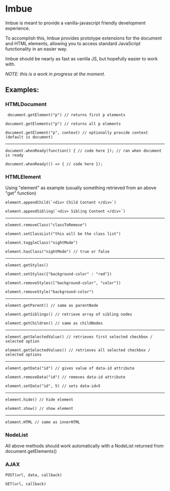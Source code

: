 # Imbue

Imbue is meant to provide a vanilla-javascript friendly development experience.

To accomplish this, Imbue provides prototype extensions for the document and HTML elements, allowing you to access standard JavaScript functionality in an easier way.

Imbue should be nearly as fast as vanilla JS, but hopefully easier to work with.

_NOTE: this is a work in progress at the moment._

## Examples:

### HTMLDocument

``` document.getElement("p") // returns first p elements```

```document.getElements("p") // returns all p elements```

```document.getElement("p", context) // optionally provide context (default is document)```

* * *

```document.whenReady(function() { // code here }); // ran when document is ready```

```document.whenReady(() => { // code here });```

### HTMLElement

Using "element" as example (usually something retrieved from an above "get" function)

```element.appendChild(`<div> Child Content </div>`)```

```element.appendSibling(`<div> Sibling Content </div>`)```
* * *

```element.removeClass("classToRemove")```

```element.setClassList("this will be the class list")```

```element.toggleClass("nightMode")```

```element.hasClass("nightMode") // true or false```
* * *

```element.getStyles()```

```element.setStyles({"background-color" : "red"})```

```element.removeStyles(["background-color", "color"])```

```element.removeStyle("background-color")```
* * *

```element.getParent() // same as parentNode```

```element.getSiblings() // retrieve array of sibling nodes```

```element.getChildren() // same as childNodes```
* * *

```element.getSelectedValue() // retrieves first selected checkbox / selected option```

```element.getSelectedValues() // retrieves all selected checkbox / selected options```
* * *

```element.getData("id") // gives value of data-id attribute```

```element.removeData("id") // removes data-id attribute```

```element.setData("id", 5) // sets data-id=5```
* * *

```element.hide() // hide element```

```element.show() // show element```
* * *

```element.HTML // same as innerHTML```

### NodeList

All above methods should work automatically with a NodeList returned from document.getElements()

### AJAX

```POST(url, data, callback)```

```GET(url, callback)```

</div>

</div>